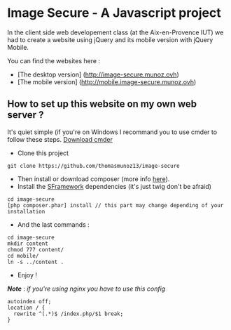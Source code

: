 # Image Secure - A Javascript project 

In the client side web developement class (at the Aix-en-Provence IUT) we had to create a website using jQuery and its mobile
version with jQuery Mobile.

You can find the websites here : 
- [The desktop version] (http://image-secure.munoz.ovh)
- [The mobile version] (http://mobile.image-secure.munoz.ovh)

## How to set up this website on my own web server ?
It's quiet simple (if you're on Windows I recommand you to use cmder to follow these steps. [Download cmder](http://gooseberrycreative.com/cmder/)

- Clone this project 
```
git clone https://github.com/thomasmunoz13/image-secure
```
- Then install or download composer (more info [here](https://getcomposer.org/doc/00-intro.md)).
- Install the [SFramework](https://github.com/thomasmunoz13/SFramework) dependencies (it's just twig don't be afraid) 
```
cd image-secure
[php composer.phar] install // this part may change depending of your installation
```
- And the last commands : 
```
cd image-secure 
mkdir content
chmod 777 content/
cd mobile/
ln -s ../content .
```

- Enjoy !

***Note*** : *if you're using nginx you have to use this config*
```nginx
autoindex off;
location / {
  rewrite ^(.*)$ /index.php/$1 break;
}
```
